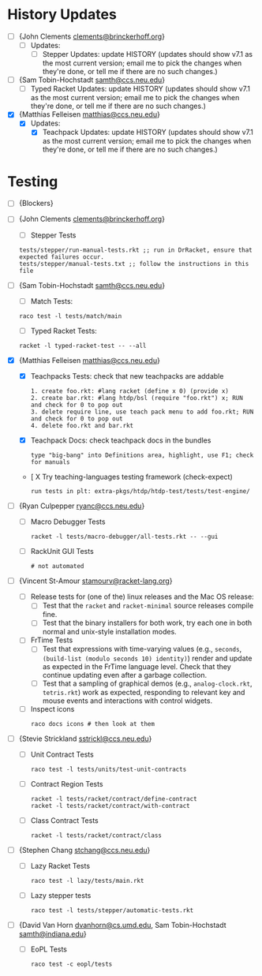 # History Updates

* [ ] {John Clements <clements@brinckerhoff.org>}
  - [ ] Updates:
    + [ ] Stepper Updates: update HISTORY
      (updates should show v7.1 as the most current version; email
      me to pick the changes when they're done, or tell me if there
      are no such changes.)

* [ ] {Sam Tobin-Hochstadt <samth@ccs.neu.edu>}
  - [ ] Typed Racket Updates: update HISTORY
      (updates should show v7.1 as the most current version; email me
      to pick the changes when they're done, or tell me if there are no such
      changes.)

* [X] {Matthias Felleisen <matthias@ccs.neu.edu>}
  - [X] Updates:
    + [X] Teachpack Updates: update HISTORY
      (updates should show v7.1 as the most current version; email me
      to pick the changes when they're done, or tell me if there are no such
      changes.)

# Testing

* [ ] {Blockers}

* [ ] {John Clements <clements@brinckerhoff.org>}
  - [ ] Stepper Tests
  ```
  tests/stepper/run-manual-tests.rkt ;; run in DrRacket, ensure that expected failures occur.
  tests/stepper/manual-tests.txt ;; follow the instructions in this file
  ```

* [ ] {Sam Tobin-Hochstadt <samth@ccs.neu.edu>}
  - [ ] Match Tests:
  ```
  raco test -l tests/match/main
  ```
  
  - [ ] Typed Racket Tests:
  ```
  racket -l typed-racket-test -- --all
  ```

* [X] {Matthias Felleisen <matthias@ccs.neu.edu>}
  - [X] Teachpacks Tests: check that new teachpacks are addable
      ```
      1. create foo.rkt: #lang racket (define x 0) (provide x)
      2. create bar.rkt: #lang htdp/bsl (require "foo.rkt") x; RUN and check for 0 to pop out
      3. delete require line, use teach pack menu to add foo.rkt; RUN and check for 0 to pop out
      4. delete foo.rkt and bar.rkt
      ```

  - [X] Teachpack Docs: check teachpack docs in the bundles
      ```
      type "big-bang" into Definitions area, highlight, use F1; check for manuals 
      ```

  - [ X Try teaching-languages testing framework (check-expect)
      ```
      run tests in plt: extra-pkgs/htdp/htdp-test/tests/test-engine/
      ```

* [ ] {Ryan Culpepper <ryanc@ccs.neu.edu>}
  - [ ] Macro Debugger Tests
    ```
    racket -l tests/macro-debugger/all-tests.rkt -- --gui
    ```

  - [ ] RackUnit GUI Tests
    ```
    # not automated
    ```

* [ ] {Vincent St-Amour <stamourv@racket-lang.org>}
  - [ ] Release tests for (one of the) linux releases and the Mac OS release:
    + [ ] Test that the `racket` and `racket-minimal` source releases
        compile fine.
    + [ ] Test that the binary installers for both work, try each one in
        both normal and unix-style installation modes.
  - [ ] FrTime Tests
    + [ ] Test that expressions with time-varying values (e.g., `seconds`,
        `(build-list (modulo seconds 10) identity)`) render and update as
        expected in the FrTime language level. Check that they continue
        updating even after a garbage collection.
    + [ ] Test that a sampling of graphical demos (e.g., `analog-clock.rkt`,
        `tetris.rkt`) work as expected, responding to relevant key and mouse
        events and interactions with control widgets.
  - [ ] Inspect icons
    ```
    raco docs icons # then look at them
    ```

* [ ] {Stevie Strickland <sstrickl@ccs.neu.edu>}
  - [ ] Unit Contract Tests
    ```
    raco test -l tests/units/test-unit-contracts
    ```

  - [ ] Contract Region Tests
    ```
    racket -l tests/racket/contract/define-contract
    racket -l tests/racket/contract/with-contract
    ```

  - [ ] Class Contract Tests
    ```
    racket -l tests/racket/contract/class
    ```

* [ ] {Stephen Chang <stchang@ccs.neu.edu>}
  - [ ] Lazy Racket Tests
    
    ```
    raco test -l lazy/tests/main.rkt
    ```
  - [ ] Lazy stepper tests

    ```
    raco test -l tests/stepper/automatic-tests.rkt
    ```

* [ ] {David Van Horn <dvanhorn@cs.umd.edu>, Sam Tobin-Hochstadt <samth@indiana.edu>}
  - [ ] EoPL Tests
    ```
    raco test -c eopl/tests
    ```
